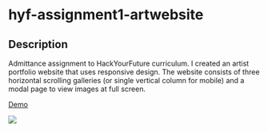 # hyf-assignment1-artwebsite

## Description

Admittance assignment to HackYourFuture curriculum. I created an artist portfolio website that uses responsive design. The website consists of three horizontal scrolling galleries (or single vertical column for mobile) and a modal page to view images at full screen.

[Demo](https://danijelcvit.github.io/hyf-assignment1-artwebsite/)

<img src="./images/artpage.gif" text-align="center">
